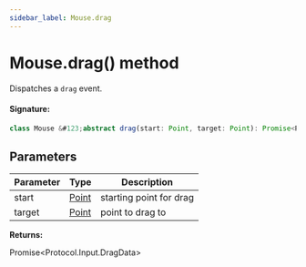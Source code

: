 ```yaml
---
sidebar_label: Mouse.drag
---
```


# Mouse.drag() method

Dispatches a `drag` event.

#### Signature:

```typescript
class Mouse &#123;abstract drag(start: Point, target: Point): Promise<Protocol.Input.DragData>;&#125;
```

## Parameters

| Parameter | Type                          | Description             |
| --------- | ----------------------------- | ----------------------- |
| start     | [Point](./puppeteer.point.md) | starting point for drag |
| target    | [Point](./puppeteer.point.md) | point to drag to        |

**Returns:**

Promise&lt;Protocol.Input.DragData&gt;
